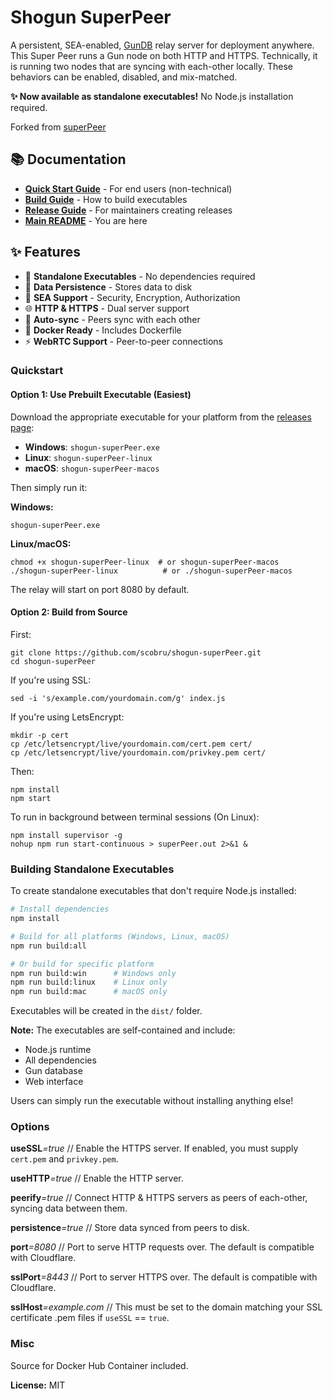 # Shogun SuperPeer

A persistent, SEA-enabled, [GunDB](https://github.com/amark/gun) relay server for deployment anywhere. This Super Peer
runs a Gun node on both HTTP and HTTPS. Technically, it is running two nodes that are syncing with each-other locally.
These behaviors can be enabled, disabled, and mix-matched.

**✨ Now available as standalone executables!** No Node.js installation required.

Forked from [superPeer](https://github.com/TensorTom/superpeer)

## 📚 Documentation

- **[Quick Start Guide](QUICK_START.md)** - For end users (non-technical)
- **[Build Guide](BUILD.md)** - How to build executables
- **[Release Guide](RELEASES.md)** - For maintainers creating releases
- **[Main README](#)** - You are here

## ✨ Features

- 🚀 **Standalone Executables** - No dependencies required
- 💾 **Data Persistence** - Stores data to disk
- 🔐 **SEA Support** - Security, Encryption, Authorization
- 🌐 **HTTP & HTTPS** - Dual server support
- 🔄 **Auto-sync** - Peers sync with each other
- 🐳 **Docker Ready** - Includes Dockerfile
- ⚡ **WebRTC Support** - Peer-to-peer connections

### Quickstart

#### Option 1: Use Prebuilt Executable (Easiest)

Download the appropriate executable for your platform from the [releases page](https://github.com/scobru/shogun-superPeer/releases):

- **Windows**: `shogun-superPeer.exe`
- **Linux**: `shogun-superPeer-linux`
- **macOS**: `shogun-superPeer-macos`

Then simply run it:

**Windows:**
```
shogun-superPeer.exe
```

**Linux/macOS:**
```
chmod +x shogun-superPeer-linux  # or shogun-superPeer-macos
./shogun-superPeer-linux          # or ./shogun-superPeer-macos
```

The relay will start on port 8080 by default.

#### Option 2: Build from Source

First:

```
git clone https://github.com/scobru/shogun-superPeer.git
cd shogun-superPeer
```

If you're using SSL:

```
sed -i 's/example.com/yourdomain.com/g' index.js
```

If you're using LetsEncrypt:

```
mkdir -p cert
cp /etc/letsencrypt/live/yourdomain.com/cert.pem cert/
cp /etc/letsencrypt/live/yourdomain.com/privkey.pem cert/
```

Then:

```
npm install
npm start
```

To run in background between terminal sessions (On Linux):

```
npm install supervisor -g
nohup npm run start-continuous > superPeer.out 2>&1 &
```

### Building Standalone Executables

To create standalone executables that don't require Node.js installed:

```bash
# Install dependencies
npm install

# Build for all platforms (Windows, Linux, macOS)
npm run build:all

# Or build for specific platform
npm run build:win      # Windows only
npm run build:linux    # Linux only
npm run build:mac      # macOS only
```

Executables will be created in the `dist/` folder.

**Note:** The executables are self-contained and include:
- Node.js runtime
- All dependencies
- Gun database
- Web interface

Users can simply run the executable without installing anything else!

### Options

**useSSL**_=true_ // Enable the HTTPS server. If enabled, you must supply `cert.pem` and `privkey.pem`.

**useHTTP**_=true_ // Enable the HTTP server.

**peerify**_=true_ // Connect HTTP & HTTPS servers as peers of each-other, syncing data between them.

**persistence**_=true_ // Store data synced from peers to disk.

**port**_=8080_ // Port to serve HTTP requests over. The default is compatible with Cloudflare.

**sslPort**_=8443_ // Port to server HTTPS over. The default is compatible with Cloudflare.

**sslHost**_=example.com_ // This must be set to the domain matching your SSL certificate .pem files if `useSSL` ==
`true`.

### Misc

Source for Docker Hub Container included.

**License:** MIT